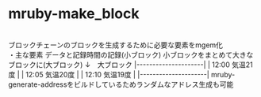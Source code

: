 # mruby-make_block
<br>ブロックチェーンのブロックを生成するために必要な要素をmgem化</br>
・主な要素
データと記録時間の記録(小ブロック)
小ブロックをまとめて大きなブロックに(大ブロック)
↓　大ブロック
|---------------------|
|   12:00 気温21度     |
|   12:05 気温20度     |
|   12:10 気温19度     |
|---------------------|
mruby-generate-addressをビルドしているためランダムなアドレス生成も可能
